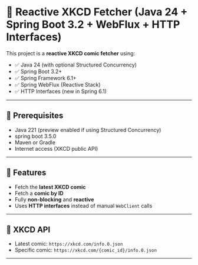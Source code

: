 # 📡 Reactive XKCD Fetcher (Java 24 + Spring Boot 3.2 + WebFlux + HTTP Interfaces)

This project is a **reactive XKCD comic fetcher** using:
- ✅ Java 24 (with optional Structured Concurrency)
- ✅ Spring Boot 3.2+
- ✅ Spring Framework 6.1+
- ✅ Spring WebFlux (Reactive Stack)
- ✅ HTTP Interfaces (new in Spring 6.1)

---

## 🔧 Prerequisites

- Java 221 (preview enabled if using Structured Concurrency)
- spring boot 3.5.0
- Maven or Gradle
- Internet access (XKCD public API)

---

## 🚀 Features

- Fetch the **latest XKCD comic**
- Fetch a **comic by ID**
- Fully **non-blocking** and **reactive**
- Uses **HTTP interfaces** instead of manual `WebClient` calls

---

## 🔗 XKCD API

- Latest comic: `https://xkcd.com/info.0.json`
- Specific comic: `https://xkcd.com/{comic_id}/info.0.json`

---




